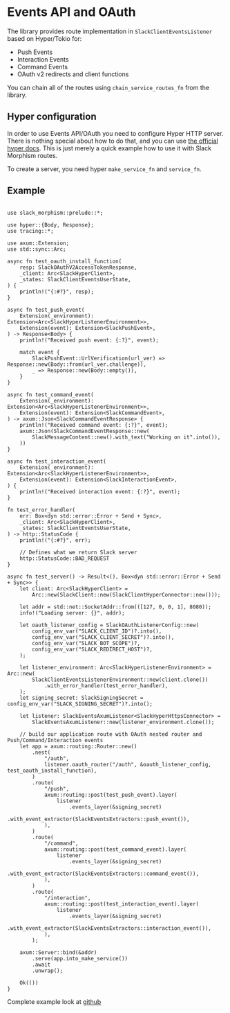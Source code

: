  # Events API and OAuth

 The library provides route implementation in `SlackClientEventsListener` based on Hyper/Tokio for:
 - Push Events
 - Interaction Events
 - Command Events
 - OAuth v2 redirects and client functions

 You can chain all of the routes using `chain_service_routes_fn` from the library.

## Hyper configuration
In order to use Events API/OAuth you need to configure Hyper HTTP server. 
There is nothing special about how to do that, and you can use [the official hyper docs](https://hyper.rs/).
This is just merely a quick example how to use it with Slack Morphism routes.

To create a server, you need hyper `make_service_fn` and `service_fn`.

## Example
```rust,noplaypen

use slack_morphism::prelude::*;

use hyper::{Body, Response};
use tracing::*;

use axum::Extension;
use std::sync::Arc;

async fn test_oauth_install_function(
    resp: SlackOAuthV2AccessTokenResponse,
    _client: Arc<SlackHyperClient>,
    _states: SlackClientEventsUserState,
) {
    println!("{:#?}", resp);
}

async fn test_push_event(
    Extension(_environment): Extension<Arc<SlackHyperListenerEnvironment>>,
    Extension(event): Extension<SlackPushEvent>,
) -> Response<Body> {
    println!("Received push event: {:?}", event);

    match event {
        SlackPushEvent::UrlVerification(url_ver) => Response::new(Body::from(url_ver.challenge)),
        _ => Response::new(Body::empty()),
    }
}

async fn test_command_event(
    Extension(_environment): Extension<Arc<SlackHyperListenerEnvironment>>,
    Extension(event): Extension<SlackCommandEvent>,
) -> axum::Json<SlackCommandEventResponse> {
    println!("Received command event: {:?}", event);
    axum::Json(SlackCommandEventResponse::new(
        SlackMessageContent::new().with_text("Working on it".into()),
    ))
}

async fn test_interaction_event(
    Extension(_environment): Extension<Arc<SlackHyperListenerEnvironment>>,
    Extension(event): Extension<SlackInteractionEvent>,
) {
    println!("Received interaction event: {:?}", event);
}

fn test_error_handler(
    err: Box<dyn std::error::Error + Send + Sync>,
    _client: Arc<SlackHyperClient>,
    _states: SlackClientEventsUserState,
) -> http::StatusCode {
    println!("{:#?}", err);

    // Defines what we return Slack server
    http::StatusCode::BAD_REQUEST
}

async fn test_server() -> Result<(), Box<dyn std::error::Error + Send + Sync>> {
    let client: Arc<SlackHyperClient> =
        Arc::new(SlackClient::new(SlackClientHyperConnector::new()));

    let addr = std::net::SocketAddr::from(([127, 0, 0, 1], 8080));
    info!("Loading server: {}", addr);

    let oauth_listener_config = SlackOAuthListenerConfig::new(
        config_env_var("SLACK_CLIENT_ID")?.into(),
        config_env_var("SLACK_CLIENT_SECRET")?.into(),
        config_env_var("SLACK_BOT_SCOPE")?,
        config_env_var("SLACK_REDIRECT_HOST")?,
    );

    let listener_environment: Arc<SlackHyperListenerEnvironment> = Arc::new(
        SlackClientEventsListenerEnvironment::new(client.clone())
            .with_error_handler(test_error_handler),
    );
    let signing_secret: SlackSigningSecret = config_env_var("SLACK_SIGNING_SECRET")?.into();

    let listener: SlackEventsAxumListener<SlackHyperHttpsConnector> =
        SlackEventsAxumListener::new(listener_environment.clone());

    // build our application route with OAuth nested router and Push/Command/Interaction events
    let app = axum::routing::Router::new()
        .nest(
            "/auth",
            listener.oauth_router("/auth", &oauth_listener_config, test_oauth_install_function),
        )
        .route(
            "/push",
            axum::routing::post(test_push_event).layer(
                listener
                    .events_layer(&signing_secret)
                    .with_event_extractor(SlackEventsExtractors::push_event()),
            ),
        )
        .route(
            "/command",
            axum::routing::post(test_command_event).layer(
                listener
                    .events_layer(&signing_secret)
                    .with_event_extractor(SlackEventsExtractors::command_event()),
            ),
        )
        .route(
            "/interaction",
            axum::routing::post(test_interaction_event).layer(
                listener
                    .events_layer(&signing_secret)
                    .with_event_extractor(SlackEventsExtractors::interaction_event()),
            ),
        );

    axum::Server::bind(&addr)
        .serve(app.into_make_service())
        .await
        .unwrap();

    Ok(())
}

``` 
Complete example look at [github](https://github.com/abdolence/slack-morphism-rust/tree/master/examples)
